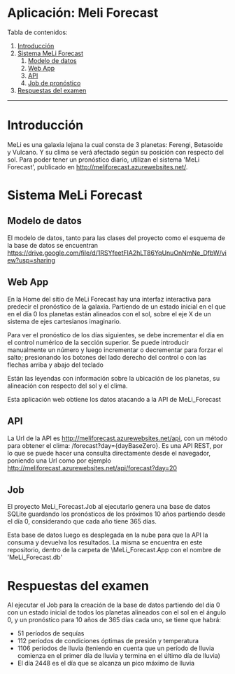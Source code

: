 # Aplicación: Meli Forecast

Tabla de contenidos:
1. [ Introducción ](#introduction)
1. [ Sistema MeLi Forecast ](#meliforecast)
    1. [ Modelo de datos ](#datamodel)
    1. [ Web App ](#webapp)
    1. [ API ](#api)
    1. [Job de pronóstico](#job)
1. [ Respuestas del examen ](#examanswers)
- - -

<a name="introduction"></a>
# Introducción
MeLi es una galaxia lejana la cual consta de 3 planetas: Ferengi, Betasoide y Vulcano. Y su clima se verá afectado según su posición con respecto del sol. Para poder tener un pronóstico diario, utilizan el sistema 'MeLi Forecast', publicado en http://meliforecast.azurewebsites.net/.

<a name="meliforecast"></a>
# Sistema MeLi Forecast

<a name="datamodel"></a>
## Modelo de datos
El modelo de datos, tanto para las clases del proyecto como el esquema de la base de datos se encuentran https://drive.google.com/file/d/1RSYfeetFlA2hLT86YqUnuOnNmNe_DfbW/view?usp=sharing

<a name="webapp"></a>
## Web App
En la Home del sitio de MeLi Forecast hay una interfaz interactiva para predecir el pronóstico de la galaxia. Partiendo de un estado inicial en el que en el día 0 los planetas están alineados con el sol, sobre el eje X de un sistema de ejes cartesianos imaginario.

Para ver el pronóstico de los días siguientes, se debe incrementar el día en el control numérico de la sección superior. Se puede introducir manualmente un número y luego incrementar o decrementar para forzar el salto; presionando los botones del lado derecho del control o con las flechas arriba y abajo del teclado

Están las leyendas con información sobre la ubicación de los planetas, su alineación con respecto del sol y el clima.

Esta aplicación web obtiene los datos atacando a la API de MeLi_Forecast

<a name="api"></a>
## API
La Url de la API es http://meliforecast.azurewebsites.net/api, con un método para obtener el clima: /forecast?day={dayBaseZero}. Es una API REST, por lo que se puede hacer una consulta directamente desde el navegador, poniendo una Url como por ejemplo http://meliforecast.azurewebsites.net/api/forecast?day=20

<a name="job"></a>
## Job
El proyecto MeLi_Forecast.Job al ejecutarlo genera una base de datos SQLite guardando los pronósticos de los próximos 10 años partiendo desde el día 0, considerando que cada año tiene 365 días.

Esta base de datos luego es desplegada en la nube para que la API la consuma y devuelva los resultados. La misma se encuentra en este repositorio, dentro de la carpeta de \MeLi_Forecast.App con el nombre de 'MeLi_Forecast.db'

<a name="examanswers"></a>
# Respuestas del examen
Al ejecutar el Job para la creación de la base de datos partiendo del día 0 con un estado inicial de todos los planetas alineados con el sol en el ángulo 0, y un pronóstico para 10 años de 365 días cada uno, se tiene que habrá:
- 51 períodos de sequías
- 112 períodos de condiciones óptimas de presión y temperatura
- 1106 períodos de lluvia (teniendo en cuenta que un período de lluvia comienza en el primer día de lluvia y termina en el último día de lluvia)
- El día 2448 es el día que se alcanza un pico máximo de lluvia
